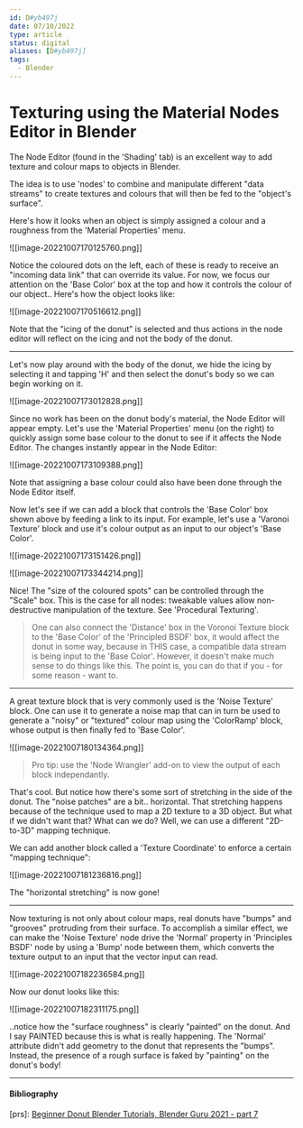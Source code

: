 ```yaml
---
id: D#yb497j
date: 07/10/2022
type: article
status: digital
aliases: [D#yb497j]
tags:
  - Blender
---
```


# Texturing using the Material Nodes Editor in Blender

The Node Editor (found in the 'Shading' tab) is an excellent way to add texture and colour maps to objects in Blender.

The idea is to use 'nodes' to combine and manipulate different "data streams" to create textures and colours that will then be fed to the "object's surface".

Here's how it looks when an object is simply assigned a colour and a roughness from the 'Material Properties' menu.

![[image-20221007170125760.png]]

Notice the coloured dots on the left, each of these is ready to receive an "incoming data link" that can override its value. For now, we focus our attention on the 'Base Color' box at the top and how it controls the colour of our object.. Here's how the object looks like:

![[image-20221007170516612.png]]

Note that the "icing of the donut" is selected and thus actions in the node editor will reflect on the icing and not the body of the donut.

---

Let's now play around with the body of the donut, we hide the icing by selecting it and tapping 'H' and then select the donut's body so we can begin working on it.

![[image-20221007173012828.png]]

Since no work has been on the donut body's material, the Node Editor will appear empty. Let's use the 'Material Properties' menu (on the right) to quickly assign some base colour to the donut to see if it affects the Node Editor. The changes instantly appear in the Node Editor:

![[image-20221007173109388.png]]

Note that assigning a base colour could also have been done through the Node Editor itself.

Now let's see if we can add a block that controls the 'Base Color' box shown above by feeding a link to its input. For example, let's use a 'Varonoi Texture' block and use it's colour output as an input to our object's 'Base Color'.

![[image-20221007173151426.png]]

![[image-20221007173344214.png]]

Nice! The "size of the coloured spots" can be controlled through the "Scale" box. This is the case for all nodes: tweakable values allow non-destructive manipulation of the texture. See 'Procedural Texturing'.

>One can also connect the 'Distance' box in the Voronoi Texture block to the 'Base Color' of the 'Principled BSDF' box, it would affect the donut in some way, because in THIS case, a compatible data stream is being input to the 'Base Color'. However, it doesn't make much sense to do things like this. The point is, you can do that if you - for some reason - want to.

---

A great texture block that is very commonly used is the 'Noise Texture' block. One can use it to generate a noise map that can in turn be used to generate a "noisy" or "textured" colour map using the 'ColorRamp' block, whose output is then finally fed to 'Base Color'.

![[image-20221007180134364.png]]

>Pro tip: use the 'Node Wrangler' add-on to view the output of each block independantly.

That's cool. But notice how there's some sort of stretching in the side of the donut. The "noise patches" are a bit.. horizontal. That stretching happens because of the technique used to map a 2D texture to a 3D object. But what if we didn't want that? What can we do? Well, we can use a different "2D-to-3D" mapping technique.

We can add another block called a 'Texture Coordinate' to enforce a certain "mapping technique":

![[image-20221007181236816.png]]

The "horizontal stretching" is now gone!

---

Now texturing is not only about colour maps, real donuts have "bumps" and "grooves" protruding from their surface. To accomplish a similar effect, we can make the 'Noise Texture' node drive the 'Normal' property in 'Principles BSDF' node by using a 'Bump' node between them, which converts the texture output to an input that the vector input can read.

![[image-20221007182236584.png]]

Now our donut looks like this:

![[image-20221007182311175.png]]

..notice how the "surface roughness" is clearly "painted" on the donut. And I say PAINTED because this is what is really happening. The 'Normal' attribute didn't add geometry to the donut that represents the "bumps". Instead, the presence of a rough surface is faked by "painting" on the donut's body!

---

#### Bibliography

[prs]: [Beginner Donut Blender Tutorials, Blender Guru 2021 - part 7](https://www.youtube.com/watch?v=CmrAv8TSAao)